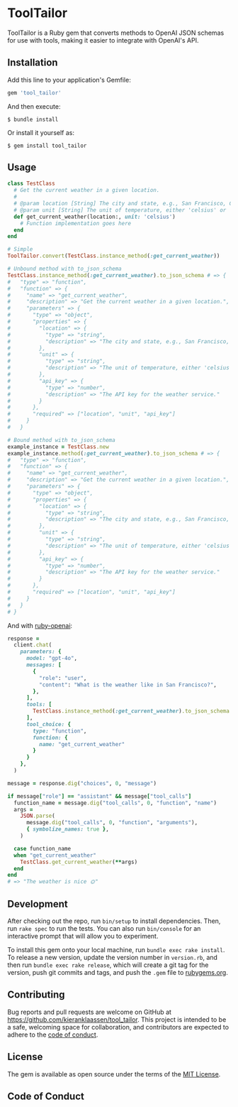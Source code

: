 # ToolTailor

ToolTailor is a Ruby gem that converts methods to OpenAI JSON schemas for use with tools, making it easier to integrate with OpenAI's API.

## Installation

Add this line to your application's Gemfile:

```ruby
gem 'tool_tailor'
```

And then execute:

    $ bundle install

Or install it yourself as:

    $ gem install tool_tailor

## Usage

```rb
class TestClass
  # Get the current weather in a given location.
  #
  # @param location [String] The city and state, e.g., San Francisco, CA.
  # @param unit [String] The unit of temperature, either 'celsius' or 'fahrenheit'.
  def get_current_weather(location:, unit: 'celsius')
    # Function implementation goes here
  end
end

# Simple
ToolTailor.convert(TestClass.instance_method(:get_current_weather))

# Unbound method with to_json_schema
TestClass.instance_method(:get_current_weather).to_json_schema # => {
#   "type" => "function",
#   "function" => {
#     "name" => "get_current_weather",
#     "description" => "Get the current weather in a given location.",
#     "parameters" => {
#       "type" => "object",
#       "properties" => {
#         "location" => {
#           "type" => "string",
#           "description" => "The city and state, e.g., San Francisco, CA."
#         },
#         "unit" => {
#           "type" => "string",
#           "description" => "The unit of temperature, either 'celsius' or 'fahrenheit'."
#         },
#         "api_key" => {
#           "type" => "number",
#           "description" => "The API key for the weather service."
#         }
#       },
#       "required" => ["location", "unit", "api_key"]
#     }
#   }

# Bound method with to_json_schema
example_instance = TestClass.new
example_instance.method(:get_current_weather).to_json_schema # => {
#   "type" => "function",
#   "function" => {
#     "name" => "get_current_weather",
#     "description" => "Get the current weather in a given location.",
#     "parameters" => {
#       "type" => "object",
#       "properties" => {
#         "location" => {
#           "type" => "string",
#           "description" => "The city and state, e.g., San Francisco, CA."
#         },
#         "unit" => {
#           "type" => "string",
#           "description" => "The unit of temperature, either 'celsius' or 'fahrenheit'."
#         },
#         "api_key" => {
#           "type" => "number",
#           "description" => "The API key for the weather service."
#         }
#       },
#       "required" => ["location", "unit", "api_key"]
#     }
#   }
# }
```

And with [ruby-openai](https://github.com/alexrudall/ruby-openai):

```rb
response =
  client.chat(
    parameters: {
      model: "gpt-4o",
      messages: [
        {
          "role": "user",
          "content": "What is the weather like in San Francisco?",
        },
      ],
      tools: [
        TestClass.instance_method(:get_current_weather).to_json_schema
      ],
      tool_choice: {
        type: "function",
        function: {
          name: "get_current_weather"
        }
      }
    },
  )

message = response.dig("choices", 0, "message")

if message["role"] == "assistant" && message["tool_calls"]
  function_name = message.dig("tool_calls", 0, "function", "name")
  args =
    JSON.parse(
      message.dig("tool_calls", 0, "function", "arguments"),
      { symbolize_names: true },
    )

  case function_name
  when "get_current_weather"
    TestClass.get_current_weather(**args)
  end
end
# => "The weather is nice 🌞"
```

## Development

After checking out the repo, run `bin/setup` to install dependencies. Then, run `rake spec` to run the tests. You can also run `bin/console` for an interactive prompt that will allow you to experiment.

To install this gem onto your local machine, run `bundle exec rake install`. To release a new version, update the version number in `version.rb`, and then run `bundle exec rake release`, which will create a git tag for the version, push git commits and tags, and push the `.gem` file to [rubygems.org](https://rubygems.org).

## Contributing

Bug reports and pull requests are welcome on GitHub at https://github.com/kieranklaassen/tool_tailor. This project is intended to be a safe, welcoming space for collaboration, and contributors are expected to adhere to the [code of conduct](https://github.com/kieranklaassen/tool_tailor/blob/master/CODE_OF_CONDUCT.md).

## License

The gem is available as open source under the terms of the [MIT License](https://opensource.org/licenses/MIT).

## Code of Conduct
